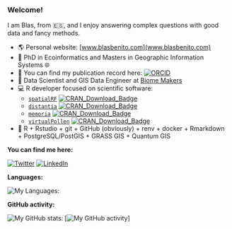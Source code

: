 
<!--
**BlasBenito/BlasBenito** is a ✨ _special_ ✨ repository because its `README.md` (this file) appears on your GitHub profile.

Here are some ideas to get you started:
👋
- 🔭 I’m currently working on ...
- 🌱 I’m currently learning ...
- 👯 I’m looking to collaborate on ...
- 🤔 I’m looking for help with ...
- 💬 Ask me about ...
- 📫 How to reach me: ...
- 😄 Pronouns: ...
- ⚡ Fun fact: ...

<img align="right" src="URL_TO_IMAGE_HERE" width="200px" style="width:200px;"/>

-->

### Welcome!

I am Blas, from :es:, and I enjoy answering complex questions with good data and fancy methods.

- :earth_americas: Personal website: [www.blasbenito.com](www.blasbenito.com)
- :roller_coaster: PhD in Ecoinformatics and Masters in Geographic Information Systems :globe_with_meridians:
- :notebook: You can find my publication record here: [![ORCID](https://img.shields.io/badge/ORCID-darkgreen.svg)](https://orcid.org/0000-0001-5105-7232)
- :office: Data Scientist and GIS Data Engineer at [Biome Makers](https://biomemakers.com/)
- :computer: R developer focused on scientific software:
   - [`spatialRF`](https://CRAN.R-project.org/package=spatialRF) [![CRAN\_Download\_Badge](http://cranlogs.r-pkg.org/badges/grand-total/spatialRF)](https://CRAN.R-project.org/package=spatialRF)
   - [`distantia`](https://CRAN.R-project.org/package=distantia) [![CRAN\_Download\_Badge](http://cranlogs.r-pkg.org/badges/grand-total/distantia)](https://CRAN.R-project.org/package=distantia)
   - [`memoria`](https://cran.r-project.org/web/packages/memoria/index.html) [![CRAN\_Download\_Badge](http://cranlogs.r-pkg.org/badges/grand-total/memoria)](https://CRAN.R-project.org/package=memoria)
   - [`virtualPollen`](https://cran.r-project.org/web/packages/virtualPollen/index.html) [![CRAN\_Download\_Badge](http://cranlogs.r-pkg.org/badges/grand-total/virtualPollen)](https://CRAN.R-project.org/package=virtualPollen)
- :wrench: R + Rstudio + git + GitHub (obviously) + renv + docker + Rmarkdown + PostgreSQL/PostGIS + GRASS GIS + Quantum GIS


__You can find me here:__

[![Twitter](https://img.shields.io/twitter/follow/blasbenito?style=social&url=https://twitter.com/blasbenito)](https://twitter.com/blasbenito)
[![LinkedIn](https://img.shields.io/twitter/url?style=social&label=connect&logo=linkedin&url=https://www.linkedin.com/in/blas-m-benito-6174a643/)](https://www.linkedin.com/in/blas-m-benito-6174a643/)

__Languages:__  
  
  <img align="left" alt="My Languages:" src="https://github-readme-stats.vercel.app/api/top-langs/?username=blasbenito&hide=javascript,html,tex,css,scss)](https://github.com/blasbenito/github-readme-stats" />
  
<br/>

__GitHub activity:__

  <img align="left" alt="My GitHub stats:" src="https://github-readme-stats.vercel.app/api?username=blasbenito&show_icons=true&hide_border=false&title_color=219de9&icon_color=0879b9&bg_color=fbfbfb&text_color=6c6c6c&border_color=0c1a25" />
  
  [![My GitHub activity](https://github-readme-stats.vercel.app/api?username=blasbenito&show_icons=true&hide_border=false&title_color=219de9&icon_color=0879b9&bg_color=fbfbfb&text_color=6c6c6c&border_color=0c1a25)]
  


<!--

__Tech__

[![Linux](https://svgshare.com/i/Zhy.svg)](https://svgshare.com/i/Zhy.svg)
[![R](https://img.shields.io/badge/-programming-black?style=plastic&logo=r&link=https://github.com/blasbenito/)](https://github.com/blasbenito/)
[![PostgreSQL](https://img.shields.io/badge/-programming-white?style=flat-square&logo=r&link=https://github.com/blasbenito/)](https://github.com/blasbenito/)
![Postgres](https://img.shields.io/badge/-PostgreSQL-white?&logo=postgresql&link=https://github.com/blasbenito/)

-->
